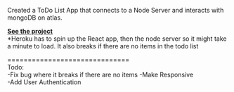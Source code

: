 Created a ToDo List App that connects to a Node Server and interacts with mongoDB on atlas.

**<a href="https://ghughes-react-todo-list.herokuapp.com/" target="_blank">See the project</a>**
<br>*Heroku has to spin up the React app, then the node server so it might take a minute to load. It also breaks if there are no items in the todo list

==============================<br>
Todo:<br>
-Fix bug where it breaks if there are no items
-Make Responsive<br>
-Add User Authentication<br>
